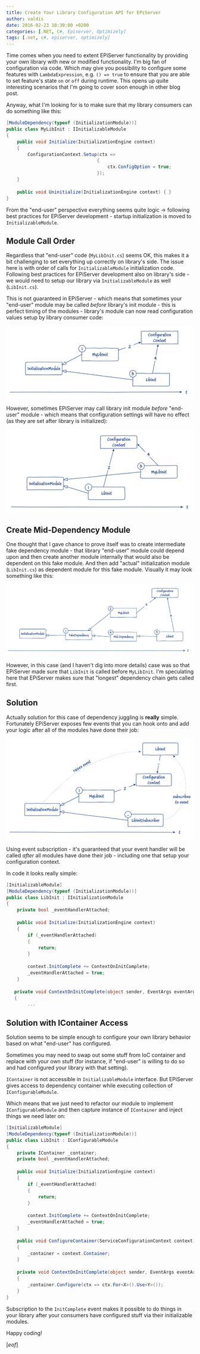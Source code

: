 ```yaml
---
title: Create Your Library Configuration API for EPiServer
author: valdis
date: 2016-02-23 10:30:00 +0200
categories: [.NET, C#, Episerver, Optimizely]
tags: [.net, c#, episerver, optimizely]
---
```


Time comes when you need to extent EPiServer functionality by providing your own library with new or modified functionality.
I'm big fan of configuration via code. Which may give you possibility to configure some features with `LambdaExpression`, e.g. `() => true` to ensure that you are able to set feature's state `on` or `off` during runtime. This opens up quite interesting scenarios that I'm going to cover soon enough in other blog post.

Anyway, what I'm looking for is to make sure that my library consumers can do something like this:

```csharp
[ModuleDependency(typeof (InitializationModule))]
public class MyLibInit : IInitializableModule
{
    public void Initialize(InitializationEngine context)
    {
        ConfigurationContext.Setup(ctx =>
                                  {
                                      ctx.ConfigOption = true;
                                  });
    }

    public void Uninitialize(InitializationEngine context) { }
}
```

From the "end-user" perspective everything seems quite logic -> following best practices for EPiServer development - startup initialization is moved to `InitializableModule`.

## Module Call Order

Regardless that "end-user" code (`MyLibInit.cs`) seems OK, this makes it a bit challenging to set everything up correctly on library's side. The issue here is with order of calls for `InitializableModule` initialization code. Following best practices for EPiServer development also on library's side - we would need to setup our library via `InitializableModule` as well (`LibInit.cs`).

This is not guaranteed in EPiServer - which means that sometimes your "end-user" module may be called *before* library's init module - this is perfect timing of the modules - library's module can now read configuration values setup by library consumer code:


![](/assets/img/2016/02/2016-02-22_23-35-50-2.png)


However, sometimes EPiServer may call library init module *before* "end-user" module - which means that configuration settings will have no effect (as they are set after library is initialized):


![](/assets/img/2016/02/2016-02-22_23-42-20.png)



## Create Mid-Dependency Module

One thought that I gave chance to prove itself was to create intermediate fake dependency module - that library "end-user" module could depend upon and then create another module internally that would also be dependent on this fake module. And then add "actual" initialization module (`LibInit.cs`) as dependent module for this fake module. Visually it may look something like this:


![](/assets/img/2016/02/2016-02-22_23-49-00-1.png)


However, in this case (and I haven't dig into more details) case was so that EPiServer made sure that `LibInit` is called before `MyLibInit`. I'm speculating here that EPiServer makes sure that "longest" dependency chain gets called first.


## Solution

Actually solution for this case of dependency juggling is **really** simple. Fortunately EPiServer exposes few events that you can hook onto and add your logic after all of the modules have done their job:


![](/assets/img/2016/02/2016-02-22_23-57-58-1.png)


Using event subscription - it's guaranteed that your event handler will be called *after* all modules have done their job - including one that setup your configuration context.

In code it looks really simple:

```csharp
[InitializableModule]
[ModuleDependency(typeof (InitializationModule))]
public class LibInit : IInitializationModule
{
    private bool _eventHandlerAttached;

    public void Initialize(InitializationEngine context)
    {
        if (_eventHandlerAttached)
        {
            return;
        }

        context.InitComplete += ContextOnInitComplete;
        _eventHandlerAttached = true;
    }

   private void ContextOnInitComplete(object sender, EventArgs eventArgs)
   {
        ...
```

## Solution with IContainer Access

Solution seems to be simple enough to configure your own library behavior based on what "end-user" has configured.

Sometimes you may need to swap out some stuff from IoC container and replace with your own stuff (for instance, if "end-user" is willing to do so and had configured your library with that setting).

`IContainer` is not accessible in `InitializableModule` interface. But EPiServer gives access to dependency container while executing collection of `IConfigurableModule`.

Which means that we just need to refactor our module to implement `IConfigurableModule` and then capture instance of `IContainer` and inject things we need later on:

```csharp
[InitializableModule]
[ModuleDependency(typeof (InitializationModule))]
public class LibInit : IConfigurableModule
{
    private IContainer _container;
    private bool _eventHandlerAttached;

    public void Initialize(InitializationEngine context)
    {
        if (_eventHandlerAttached)
        {
            return;
        }

        context.InitComplete += ContextOnInitComplete;
        _eventHandlerAttached = true;
    }

    public void ConfigureContainer(ServiceConfigurationContext context)
    {
        _container = context.Container;
    }

    private void ContextOnInitComplete(object sender, EventArgs eventArgs)
    {
        _container.Configure(ctx => ctx.For<X>().Use<Y>());
    }
}
```

Subscription to the `InitComplete` event makes it possible to do things in your library after your consumers have configured stuff via their initializable modules.

Happy coding!

[*eof*]
